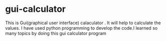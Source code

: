 # gui-calculator
This is Gui(graphical user interface) calaculator . It will help to calculate the values. I have used python programming to develop the code.I learned so many topics by doing this gui calculator program
